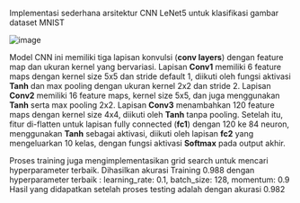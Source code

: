 Implementasi sederhana arsitektur CNN LeNet5 untuk klasifikasi gambar dataset MNIST

![image](https://github.com/user-attachments/assets/3736e4fe-83d1-48f6-96f2-9e3b365922c5)

Model CNN ini memiliki tiga lapisan konvulsi (**conv layers**) dengan feature map dan ukuran kernel yang bervariasi. Lapisan **Conv1** memiliki 6 feature maps dengan kernel size 5x5 dan stride default 1, diikuti oleh fungsi aktivasi **Tanh** dan max pooling dengan ukuran kernel 2x2 dan stride 2. Lapisan **Conv2** memiliki 16 feature maps, kernel size 5x5, dan juga menggunakan **Tanh** serta max pooling 2x2. Lapisan **Conv3** menambahkan 120 feature maps dengan kernel size 4x4, diikuti oleh **Tanh** tanpa pooling. Setelah itu, fitur di-flatten untuk lapisan fully connected (**fc1**) dengan 120 ke 84 neuron, menggunakan **Tanh** sebagai aktivasi, diikuti oleh lapisan **fc2** yang mengeluarkan 10 kelas, dengan fungsi aktivasi **Softmax** pada output akhir.

Proses training juga mengimplementasikan grid search untuk mencari hyperparameter terbaik. Dihasilkan akurasi Training 0.988 dengan hyperparameter terbaik : learning_rate: 0.1, batch_size: 128, momentum: 0.9
Hasil yang didapatkan setelah proses testing adalah dengan akurasi 0.982
